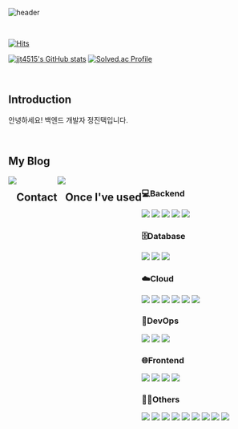 ![header](https://capsule-render.vercel.app/api?type=rounded&color=timeGradient&text=Welcome%20to%20jjt's%20GitHub%20👋&animation=twinkling&fontSize=40&fontAlignY=50&fontAlign=50&height=180)

<br>

[![Hits](https://hits.seeyoufarm.com/api/count/incr/badge.svg?url=https%3A%2F%2Fgithub.com%2Fjjt4515&count_bg=%2371CBFF&title_bg=%2364FF7C&icon=github.svg&icon_color=%23282323&title=GITHUB&edge_flat=false)](https://hits.seeyoufarm.com)


[![jjt4515's GitHub stats](https://github-readme-stats.vercel.app/api?username=jjt4515&include_all_commits=true&show_icons=true&theme=cobalt)](https://github.com/jjt4515/github-readme-stats)
[![Solved.ac Profile](http://mazassumnida.wtf/api/v2/generate_badge?boj=jjj1115)](https://solved.ac/jjj1115/)

<br>

<div align="left">
<h2> Introduction </h2>
<p>안녕하세요! 백엔드 개발자 정진택입니다.</p>
</div>
<br>


## My Blog
<div style="display:flex; flex-direction:row;">
  <a href="https://imjintaek.tistory.com/" target="_blank"><img src="https://img.shields.io/badge/Tistory-000000?style=flat-square&logo=Tistory&logoColor=white"/></a>

## Contact
<div style="display:flex; flex-direction:row;">
    <a href="https://www.instagram.com/jt_20oo">
        <img src="https://img.shields.io/badge/Instagram-E4405F?style=for-the-badge&logo=Instagram&logoColor=white"> 
    </a>
</div><br>
    
## Once I've used 
<div style="display:flex; flex-direction:column; align-items:flex-start;">
  
  ### 💻Backend
  <div>
      <img src="https://img.shields.io/badge/java-007396?style=for-the-badge&logo=java&logoColor=white">
      <img src="https://img.shields.io/badge/spring-6DB33F?style=for-the-badge&logo=spring&logoColor=white">
      <img src="https://img.shields.io/badge/springboot-6DB33F?style=for-the-badge&logo=springboot&logoColor=white">
      <img src="https://img.shields.io/badge/node.js-339933?style=for-the-badge&logo=Node.js&logoColor=white">
      <img src="https://img.shields.io/badge/express-000000?style=for-the-badge&logo=express&logoColor=white">
  </div> 
  
  ### 🗄️Database
  <div>
      <img src="https://img.shields.io/badge/mysql-4479A1?style=for-the-badge&logo=mysql&logoColor=white">
      <img src="https://img.shields.io/badge/Redis-DC382D?style=for-the-badge&logo=redis&logoColor=white">
      <img src="https://img.shields.io/badge/PostgreSQL-4169E1?style=for-the-badge&logo=postgresql&logoColor=white">
  </div>
  
  ### ☁️Cloud
  <div>
      <img src="https://img.shields.io/badge/aws%20EC2-FF9900?style=for-the-badge&logo=amazon-aws&logoColor=white">
      <img src="https://img.shields.io/badge/aws%20S3-569A31?style=for-the-badge&logo=amazonaws&logoColor=white">
      <img src="https://img.shields.io/badge/AWS%20ECS-FF9900?style=for-the-badge&logo=amazon-aws&logoColor=white">
      <img src="https://img.shields.io/badge/AWS%20RDS-527FFF?style=for-the-badge&logo=amazon-aws&logoColor=white">
      <img src="https://img.shields.io/badge/AWS%20ECR-FF9900?style=for-the-badge&logo=amazon-aws&logoColor=white">
      <img src="https://img.shields.io/badge/AWS%20ELB-232F3E?style=for-the-badge&logo=amazon-aws&logoColor=white">
  </div>
 
  ### 🔧DevOps
  <div>
      <img src="https://img.shields.io/badge/Docker-2496ED?style=for-the-badge&logo=docker&logoColor=white">
      <img src="https://img.shields.io/badge/GitHub%20Actions-2088FF?style=for-the-badge&logo=github-actions&logoColor=white">
      <img src="https://img.shields.io/badge/JUnit-25A162?style=for-the-badge&logo=junit&logoColor=white">
  </div>

  ### 🌐Frontend
  <div>
      <img src="https://img.shields.io/badge/html5-E34F26?style=for-the-badge&logo=html5&logoColor=white">
      <img src="https://img.shields.io/badge/css-1572B6?style=for-the-badge&logo=css3&logoColor=white">
      <img src="https://img.shields.io/badge/javascript-F7DF1E?style=for-the-badge&logo=javascript&logoColor=black">
      <img src="https://img.shields.io/badge/bootstrap-7952B3?style=for-the-badge&logo=bootstrap&logoColor=white">
  </div>
  
  ### 🧑‍💻Others
  <div>
      <img src="https://img.shields.io/badge/python-3776AB?style=for-the-badge&logo=python&logoColor=white">
      <img src="https://img.shields.io/badge/c++-00599C?style=for-the-badge&logo=c%2B%2B&logoColor=white">
      <img src="https://img.shields.io/badge/Kotlin-7F52FF?style=for-the-badge&logo=kotlin&logoColor=white">
      <img src="https://img.shields.io/badge/git-F05032?style=for-the-badge&logo=git&logoColor=white">
      <img src="https://img.shields.io/badge/github-181717?style=for-the-badge&logo=github&logoColor=white">
      <img src="https://img.shields.io/badge/Slack-4A154B?style=for-the-badge&logo=slack&logoColor=white">
      <img src="https://img.shields.io/badge/Notion-000000?style=for-the-badge&logo=notion&logoColor=white">
      <img src="https://img.shields.io/badge/JWT-000000?style=for-the-badge&logo=json-web-tokens&logoColor=white)">
      <img src="https://img.shields.io/badge/linux-FCC624?style=for-the-badge&logo=linux&logoColor=black">
</div><br>
</div>
